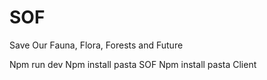 # SOF
Save Our Fauna, Flora, Forests and Future

Npm run dev
Npm install pasta SOF
Npm install pasta Client
